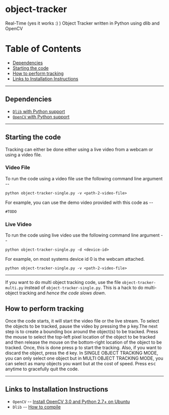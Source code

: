 # object-tracker
Real-Time (yes it works :) ) Object Tracker written in Python using dlib and OpenCV

# Table of Contents

* [Dependencies](#dependencies)
* [Starting the code](#starting-the-code)
* [How to perform tracking](#how-to-perform-tracking)
* [Links to Installation Instructions](#links-to-installation-instructions)

---

## Dependencies

* [`Dlib` with Python support](http://dlib.net/)
* [`OpenCV` with Python support](http://opencv.org)

---

## Starting the code

Tracking can either be done either using a live video from a webcam or using a video file.

### Video File

To run the code using a video file use the following command line argument --

```shell
python object-tracker-single.py -v <path-2-video-file>
```

For example, you can use the demo video provided with this code as --

```shell
#TODO
```

### Live Video

To run the code using live video use the following command line argument --

```shell
python object-tracker-single.py -d <device-id>
```

For example, on most systems device id 0 is the webcam attached.

```shell
python object-tracker-single.py -v <path-2-video-file>
```

---

If you want to do multi object tracking code, use the file `object-tracker-multi.py` instead of `object-tracker-single.py`. This is a hack to do multi-object tracking and _hence the code slows down_.

## How to perform tracking

Once the code starts, it will start the video file or the live stream. To select the objects to be tracked, pause the video by pressing the <kbd>p</kbd> key.The next step is to create a bounding box around the object(s) to be tracked. Press the mouse to select the top-left pixel location of the object to be tracked and then release the mouse on the bottom-right location of the object to be tracked. Once, this is done press <kbd>p</kbd> to start the tracking. Also, if you want to discard the object, press the <kbd>d</kbd> key. In SINGLE OBJECT TRACKING MODE, you can only select one object but in MULTI OBJECT TRACKING MODE, you can select as many objects you want but at the cost of speed. Press <kbd>esc</kbd> anytime to gracefully quit the code.

---

## Links to Installation Instructions

* `OpenCV` -- [Install OpenCV 3.0 and Python 2.7+ on Ubuntu](http://www.pyimagesearch.com/2015/06/22/install-opencv-3-0-and-python-2-7-on-ubuntu/)
* `Dlib` -- [How to compile](http://dlib.net/compile.html)
